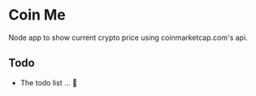 # Coin Me

Node app to show current crypto price using coinmarketcap.com's api.

## Todo

- The todo list ... :facepalm: